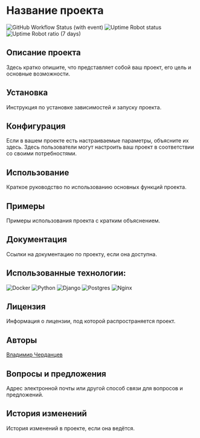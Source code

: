 # Название проекта
[//]: #![Badge](https://github.com/belenkiy-lab/netology/actions/workflows/main.yml/badge.svg)
![GitHub Workflow Status (with event)](https://img.shields.io/github/actions/workflow/status/belenkiy-lab/netology/main.yml?style=for-the-badge&logo=github&label=netology)
![Uptime Robot status](https://img.shields.io/uptimerobot/status/m794837789-3a092aab621975bb2f46915d?style=for-the-badge&logo=coffeescriptv)
![Uptime Robot ratio (7 days)](https://img.shields.io/uptimerobot/ratio/7/m794837789-3a092aab621975bb2f46915d?style=for-the-badge&label=uptime%207%20days)

## Описание проекта
Здесь кратко опишите, что представляет собой ваш проект, его цель и основные возможности.

## Установка
Инструкция по установке зависимостей и запуску проекта.

## Конфигурация
Если в вашем проекте есть настраиваемые параметры, объясните их здесь. Здесь пользователи могут настроить ваш проект в соответствии со своими потребностями.

## Использование
Краткое руководство по использованию основных функций проекта.

## Примеры
Примеры использования проекта с кратким объяснением.

## Документация
Ссылки на документацию по проекту, если она доступна.

## Использованные технологии:
 ![Docker](https://img.shields.io/badge/docker-%230db7ed.svg?style=for-the-badge&logo=docker&logoColor=white) 
 ![Python](https://img.shields.io/badge/python-3670A0?style=for-the-badge&logo=python&logoColor=ffdd54) 
 ![Django](https://img.shields.io/badge/django-%23092E20.svg?style=for-the-badge&logo=django&logoColor=white) 
 ![Postgres](https://img.shields.io/badge/postgres-%23316192.svg?style=for-the-badge&logo=postgresql&logoColor=white)
 ![Nginx](https://img.shields.io/badge/nginx-%23009639.svg?style=for-the-badge&logo=nginx&logoColor=white) 

## Лицензия
Информация о лицензии, под которой распространяется проект.

## Авторы
[Владимир Черданцев](https://github.com/belenkiy-lab)

## Вопросы и предложения
Адрес электронной почты или другой способ связи для вопросов и предложений.

## История изменений
История изменений в проекте, если она ведётся.